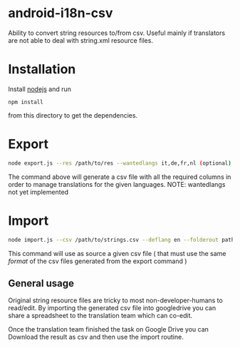 android-i18n-csv
================

Ability to convert string resources to/from csv. Useful mainly if translators are not able to deal with string.xml resource files.

# Installation
Install [nodejs](https://nodejs.org/en/) and run

    npm install

from this directory to get the dependencies. 

# Export

```bash
node export.js --res /path/to/res --wantedlangs it,de,fr,nl (optional)
```

The command above will generate a csv file with all the required columns in order to manage translations for the given languages.  NOTE: wantedlangs not yet implemented


# Import

```bash
node import.js --csv /path/to/strings.csv --deflang en --folderout path/to/projectfolder
```

This command will use as source a given csv file ( that must use the same _format_ of the csv files generated from the export command ) 

## General usage

Original string resource files are tricky to most non-developer-humans to read/edit. By importing the generated csv file into googledrive you can share a spreadsheet to the translation team which can co-edit.

Once the translation team finished the task on Google Drive you can Download the result as csv and then use the import routine.


